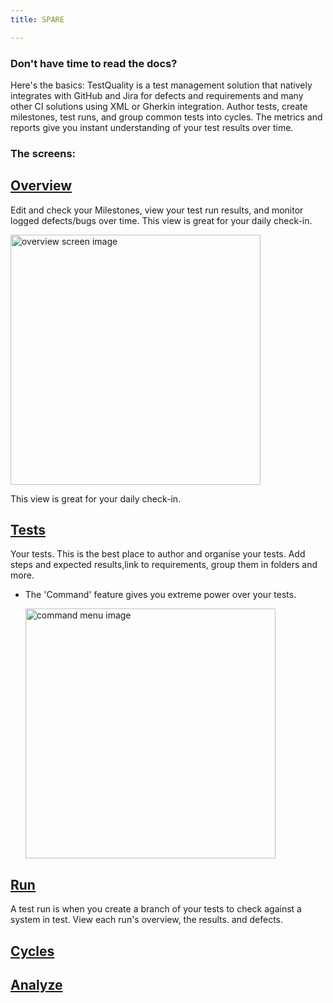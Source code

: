 ```yaml
---
title: SPARE

---
```


### Don't have time to read the docs?

Here's the basics: TestQuality is a test management solution that natively integrates with GitHub and Jira for defects and requirements and many other CI solutions using XML or Gherkin integration. Author tests, create milestones, test runs, and group common tests into cycles. The metrics and reports give you instant understanding of  your test results over time.


### The screens:
## [Overview](Overview.md)
Edit and check your Milestones, view your test run results, and monitor logged defects/bugs over time.
This view is great for your daily check-in.
  
<div class="img-with-text">
    <img src="\img\Screens\overview.png" alt="overview screen image" width="400"  class="center"/>
    <p>This view is great for your daily check-in.</p> 
</div>


## [Tests](Tests.md) 
Your tests. This is the best place to author and organise your tests. Add steps and expected results,link to requirements, group them in folders and more.
- The 'Command' feature gives you extreme power over your tests.
  
  <img src="\img\Screens\command.png" alt="command menu image" width="400"/>
  
## [Run](Run.md)
A test run is when you create a branch of your tests to check against a system in test. 
View each run's overview, the results. and defects. 

## [Cycles](Cycles.md)


## [Analyze](Analyze.md)